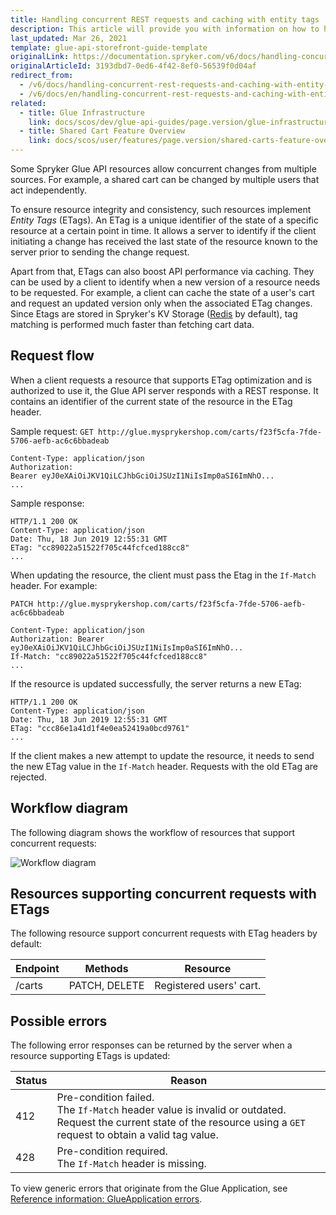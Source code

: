 ```yaml
---
title: Handling concurrent REST requests and caching with entity tags
description: This article will provide you with information on how to handle concurrent requests and implement client-side caching with the help of entity tags.
last_updated: Mar 26, 2021
template: glue-api-storefront-guide-template
originalLink: https://documentation.spryker.com/v6/docs/handling-concurrent-rest-requests-and-caching-with-entity-tags
originalArticleId: 3193dbd7-0ed6-4f42-8ef0-56539f0d04af
redirect_from:
  - /v6/docs/handling-concurrent-rest-requests-and-caching-with-entity-tags
  - /v6/docs/en/handling-concurrent-rest-requests-and-caching-with-entity-tags
related:
  - title: Glue Infrastructure
    link: docs/scos/dev/glue-api-guides/page.version/glue-infrastructure.html
  - title: Shared Cart Feature Overview
    link: docs/scos/user/features/page.version/shared-carts-feature-overview.html
---
```


Some Spryker Glue API resources allow concurrent changes from multiple sources. For example, a shared cart can be changed by multiple users that act independently. 

To ensure resource integrity and consistency, such resources implement *Entity Tags* (ETags). An ETag is a unique identifier of the state of a specific resource at a certain point in time. It allows a server to identify if the client initiating a change has received the last state of the resource known to the server prior to sending the change request.

Apart from that, ETags can also boost API performance via caching. They can be used by a client to identify when a new version of a resource needs to be requested. For example, a client can cache the state of a user's cart and request an updated version only when the associated ETag changes. Since Etags are stored in Spryker's KV Storage ([Redis](/docs/scos/dev/back-end-development/client/using-and-configuring-redis-as-a-key-value-storage.html) by default), tag matching is performed much faster than fetching cart data.

## Request flow
When a client requests a resource that supports ETag optimization and is authorized to use it, the Glue API server responds with a REST response. It contains an identifier of the current state of the resource in the ETag header.

Sample request: 
`GET http://glue.mysprykershop.com/carts/f23f5cfa-7fde-5706-aefb-ac6c6bbadeab`

```
Content-Type: application/json
Authorization: Bearer eyJ0eXAiOiJKV1QiLCJhbGciOiJSUzI1NiIsImp0aSI6ImNhO...
...
```

Sample response:

```
HTTP/1.1 200 OK
Content-Type: application/json
Date: Thu, 18 Jun 2019 12:55:31 GMT
ETag: "cc89022a51522f705c44fcfced188cc8"
...
```

When updating the resource, the client must pass the Etag in the `If-Match` header. For example:

`PATCH http://glue.mysprykershop.com/carts/f23f5cfa-7fde-5706-aefb-ac6c6bbadeab`

```
Content-Type: application/json
Authorization: Bearer eyJ0eXAiOiJKV1QiLCJhbGciOiJSUzI1NiIsImp0aSI6ImNhO...
If-Match: "cc89022a51522f705c44fcfced188cc8"
...
```

If the resource is updated successfully, the server returns a new ETag:

```
HTTP/1.1 200 OK
Content-Type: application/json
Date: Thu, 18 Jun 2019 12:55:31 GMT
ETag: "ccc86e1a41d1f4e0ea52419a0bcd9761"
...
```

If the client makes a new attempt to update the resource, it needs to send the new ETag value in the `If-Match` header. Requests with the old ETag are rejected.

## Workflow diagram
The following diagram shows the workflow of resources that support concurrent requests:

![Workflow diagram](https://spryker.s3.eu-central-1.amazonaws.com/docs/Glue+API/Glue+API+Storefront+Guides/Handling+Concurrent+REST+Requests+and+Caching+with+Etags/entity-tag-process-flow.png)

## Resources supporting concurrent requests with ETags
The following resource support concurrent requests with ETag headers by default:

| Endpoint | Methods | Resource |
| --- | --- | --- |
| /carts | PATCH, DELETE | Registered users' cart. |

## Possible errors
The following error responses can be returned by the server when a resource supporting ETags is updated:

| Status | Reason |
| --- | --- |
| 412 | Pre-condition failed.</br>The `If-Match` header value is invalid or outdated. </br>Request the current state of the resource using a `GET` request to obtain a valid tag value. |
| 428 | Pre-condition required.</br>The `If-Match` header is missing. |

To view generic errors that originate from the Glue Application, see [Reference information: GlueApplication errors](/docs/scos/dev/glue-api-guides/{{page.version}}/reference-information-glueapplication-errors.html).

